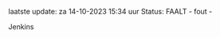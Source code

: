 laatste update: 
za 14-10-2023 15:34   uur 
Status: FAALT - fout - 
<div class="service R">Jenkins</div>